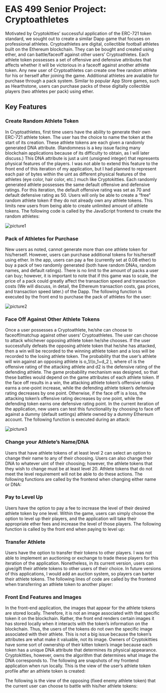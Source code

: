 # EAS 499 Senior Project: Cryptoathletes

Motivated by Cryptokitties’ successful application of the ERC-721 token standard, we sought out to create a similar Dapp game that focuses on professional athletes. Cryptoathletes are digital, collectible football athletes built on the Ethereum blockchain. They can be bought and created using ether, and can battle/faceoff against other users’ Cryptoathletes. Each athlete token possesses a set of offensive and defensive attributes that affects whether it will be victorious in a faceoff against another athlete token. Any new user of Cryptoathletes can create one free random athlete for his or herself after joining the game. Additional athletes are available for purchase through a pack system. Similar to popular App Store games, such as Hearthstone, users can purchase packs of these digitally collectible players (two athletes per pack) using ether. 

## Key Features 

### Create Random Athlete Token

In Cryptoathletes, first time users have the ability to generate their own ERC-721 athlete token. The user has the choice to name the token at the start of its creation. These athlete tokens are each given a randomly generated DNA attribute. (Randomness is a key issue facing many blockchain applications because of its difficulty to obtain, as I will later discuss.) This DNA attribute is just a uint (unsigned integer) that represents physical features of the players. I was not able to extend this feature to the front end of this iteration of my application, but I had planned to represent each pair of bytes within the uint as different physical features of the athletes (eye color, hair color, etc.) much like Cryptokitties. Each randomly generated athlete possesses the same default offensive and defensive ratings. For this iteration, the default offensive rating was set as 70 and default defensive rating as 50. Users will only be able to create a “free” random athlete token if they do not already own any athlete tokens. This limits new users from being able to create unlimited amount of athlete tokens. The following code is called by the JavaScript frontend to create the random athletes:

![picture1](https://user-images.githubusercontent.com/10999750/41308986-42239296-6e32-11e8-8fad-4f05e070d9a4.png)

### Pack of Athletes for Purchase

New users as noted, cannot generate more than one athlete token for his/herself. However, users can purchase additional tokens for his/herself using ether. In the app, users can pay a fee (currently set at 0.08 ether) to buy a pack of two randomly generated (both have random DNAs, random names, and default ratings). There is no limit to the amount of packs a user can buy; however, it is important to note that if this game was to scale, the price of a pack could greatly affect the transaction speed and transaction costs (We will discuss, in detail, the Ethereum transaction costs, gas prices, and transaction speed later.) of the Dapp. The following function is executed by the front end to purchase the pack of athletes for the user:

![picture2](https://user-images.githubusercontent.com/10999750/41309317-586db09e-6e33-11e8-9e31-c05cd68f1b9e.png)

### Face Off Against Other Athlete Tokens

Once a user possesses a Cryptoathlete, he/she can choose to faceoff/matchup against other users’ Cryptoathletes. The user can choose to attack whichever opposing athlete token he/she chooses. If the user successfully defeats the opposing athlete token that he/she has attacked, then a win will be recorded to the winning athlete token and a loss will be recorded to the losing athlete token. The probability that the user’s athlete will win against an opposing athlete is o_1/(o_1+d_2 ), where o1 is the offensive rating of the attacking athlete and d2 is the defensive rating of the defending athlete. The game probability mechanism was designed, so that these battles would depend on the game attributes of each athlete token. If the face off results in a win, the attacking athlete token’s offensive rating earns a one-point increase, while the defending athlete token’s defensive rating decreases by one point. Otherwise, if the face off is a loss, the attacking token’s offensive rating decreases by one point, while the defending token earns one defensive rating point. In the current iteration of the application, new users can test this functionality by choosing to face off against a dummy (default settings) athlete owned by a dummy Ethereum account. The following function is executed during an attack:

![picture3](https://user-images.githubusercontent.com/10999750/41309391-8c14fa92-6e33-11e8-9042-42a779c03044.png)


### Change your Athlete’s Name/DNA

Users that have athlete tokens of at least level 2 can select an option to change their name to any of their choosing. Users can also change their DNA to whatever uint of their choosing; however, the athlete tokens that they wish to change must be at least level 20. Athlete tokens that do not meet the level requirement will not be able to do these actions. The following functions are called by the frontend when changing either name or DNA:

### Pay to Level Up

Users have the option to pay a fee to increase the level of their desired athlete token by one level. Within the game, users can simply choose the option to level up their players, and the application will take their appropriate ether fees and increase the level of those players. The following function is called by the front end when paying to level up:

### Transfer Athlete

Users have the option to transfer their tokens to other players. I was not able to implement an auctioning or exchange to trade these players for this iteration of the application. Nonetheless, in its current version, users can give/gift their athlete tokens to other users of their choice. In future versions of this applications, I would add an auction system, so players can barter their athlete tokens. The following lines of code are called by the frontend when transferring an athlete token to another player:


### Front End Features and Images

In the front-end application, the images that appear for the athlete tokens are stored locally. Therefore, it is not an image associated with that specific token it on the blockchain. Rather, the front end renders certain images it has stored locally when it interacts with the token’s information on the blockchain. Thus, the users of the tokens do not own the specific image associated with their athlete. This is not a big issue because the token’s attributes are what make it valuable, not its image. Owners of Cryptokitties have some sort of ownership of their kitten token’s image because each token has a unique DNA attribute that determines its physical appearance. Cryptokitties, however, owns the algorithm that determines what image the DNA corresponds to. The following are snapshots of my frontend application when run locally. This is the view of the user’s athlete token profile after an athlete token is created:

The following is the view of the opposing (fixed enemy athlete token) that the current user can choose to battle with his/her athlete tokens:


